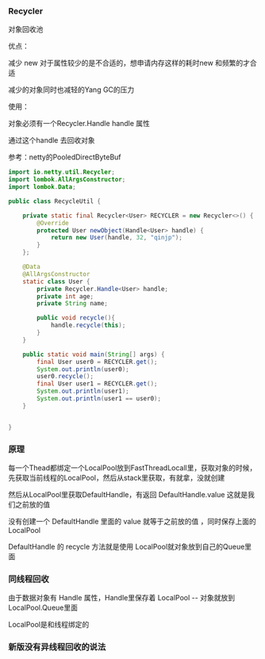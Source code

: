 ### Recycler

对象回收池

优点：

减少 new 对于属性较少的是不合适的，想申请内存这样的耗时new 和频繁的才合适

减少的对象同时也减轻的Yang GC的压力





使用：

对象必须有一个Recycler.Handle<User> handle 属性

通过这个handle 去回收对象

参考：netty的PooledDirectByteBuf

```java
import io.netty.util.Recycler;
import lombok.AllArgsConstructor;
import lombok.Data;

public class RecycleUtil {

    private static final Recycler<User> RECYCLER = new Recycler<>() {
        @Override
        protected User newObject(Handle<User> handle) {
            return new User(handle, 32, "qinjp");
        }
    };

    @Data
    @AllArgsConstructor
    static class User {
        private Recycler.Handle<User> handle;
        private int age;
        private String name;

        public void recycle(){
            handle.recycle(this);
        }
    }

    public static void main(String[] args) {
        final User user0 = RECYCLER.get();
        System.out.println(user0);
        user0.recycle();
        final User user1 = RECYCLER.get();
        System.out.println(user1);
        System.out.println(user1 == user0);
    }


}
```





###  原理

每一个Thead都绑定一个LocalPool放到FastThreadLocall里，获取对象的时候，先获取当前线程的LocalPool，然后从stack里获取，有就拿，没就创建

然后从LocalPool里获取DefaultHandle，有返回 DefaultHandle.value  这就是我们之前放的值

没有创建一个 DefaultHandle 里面的 value  就等于之前放的值 ，同时保存上面的 LocalPool

DefaultHandle 的 recycle 方法就是使用 LocalPool就对象放到自己的Queue里面





### 同线程回收

由于数据对象有 Handle 属性，Handle里保存着 LocalPool -- 对象就放到 LocalPool.Queue里面

LocalPool是和线程绑定的



### 新版没有异线程回收的说法











